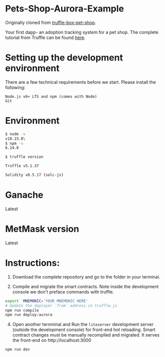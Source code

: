 # Pets-Shop-Aurora-Example

Originally cloned from [truffle-box-pet-shop](https://github.com/truffle-box/pet-shop-box).

Your first dapp- an adoption tracking system for a pet shop. The complete tutorial from Truffle can be found [here](http://truffleframework.com/tutorials/pet-shop).

# Setting up the development environment
There are a few technical requirements before we start. Please install the following:

    Node.js v6+ LTS and npm (comes with Node)
    Git

# Environment
```bash
$ node -v
v10.23.0\
$ npm -v
6.14.8

$ truffle version

Truffle v5.1.37

Solidity v0.5.17 (solc-js)
```
# Ganache
Latest

# MetMask version
Latest

# Instructions:
1. Download the complete repository and go to the folder in your terminal.

3. Compile and migrate the smart contracts. Note inside the development console we don't preface commands with truffle.
```bash
export  MNEMONIC='YOUR MNEMONIC HERE'
# Update the deployer `from` address in truffle.js
npm run compile
npm run deploy:aurora
```

4. Open another ternminal and Run the `liteserver` development server (outside the development console) for front-end hot reloading. Smart contract changes must be manually recompiled and migrated. It serves the front-end on http://localhost:3000

```bash
npm run dev
```


